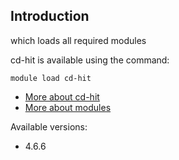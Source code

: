 ## Introduction
which loads all required modules 

cd-hit is available using the command:

```
module load cd-hit
```

* [More about cd-hit]()
* [More about modules](Local:/systems/lisa/software/modules)

Available versions:

* 4.6.6